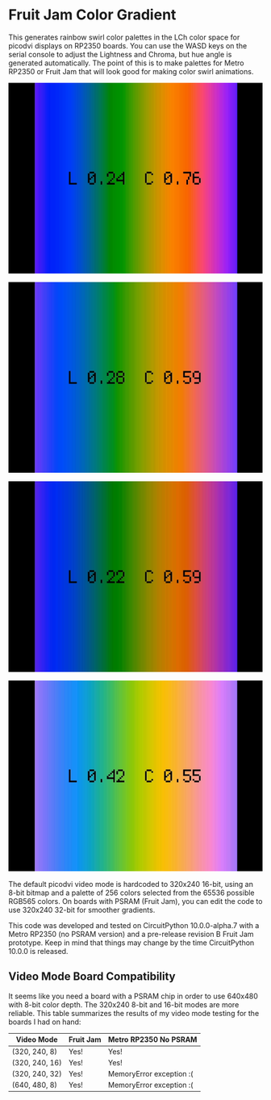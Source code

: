 <!-- SPDX-License-Identifier: MIT -->
<!-- SPDX-FileCopyrightText: Copyright 2025 Sam Blenny -->
# Fruit Jam Color Gradient

This generates rainbow swirl color palettes in the LCh color space for picodvi
displays on RP2350 boards. You can use the WASD keys on the serial console to
adjust the Lightness and Chroma, but hue angle is generated automatically. The
point of this is to make palettes for Metro RP2350 or Fruit Jam that will look
good for making color swirl animations.

![neon palette](img/neon.png)

![saturated bright palette](img/saturated-bright.png)

![saturated medium palette](img/saturated-medium.png)

![pastel palette](img/pastel.png)


The default picodvi video mode is hardcoded to 320x240 16-bit, using an 8-bit
bitmap and a palette of 256 colors selected from the 65536 possible RGB565
colors. On boards with PSRAM (Fruit Jam), you can edit the code to use 320x240
32-bit for smoother gradients.

This code was developed and tested on CircuitPython 10.0.0-alpha.7 with a Metro
RP2350 (no PSRAM version) and a pre-release revision B Fruit Jam prototype.
Keep in mind that things may change by the time CircuitPython 10.0.0 is
released.


## Video Mode Board Compatibility

It seems like you need a board with a PSRAM chip in order to use 640x480 with
8-bit color depth. The 320x240 8-bit and 16-bit modes are more reliable. This
table summarizes the results of my video mode testing for the boards I had on
hand:

| Video Mode     | Fruit Jam | Metro RP2350 No PSRAM    |
| -------------- | --------- | ------------------------ |
| (320, 240,  8) | Yes!      | Yes!                     |
| (320, 240, 16) | Yes!      | Yes!                     |
| (320, 240, 32) | Yes!      | MemoryError exception :( |
| (640, 480,  8) | Yes!      | MemoryError exception :( |
